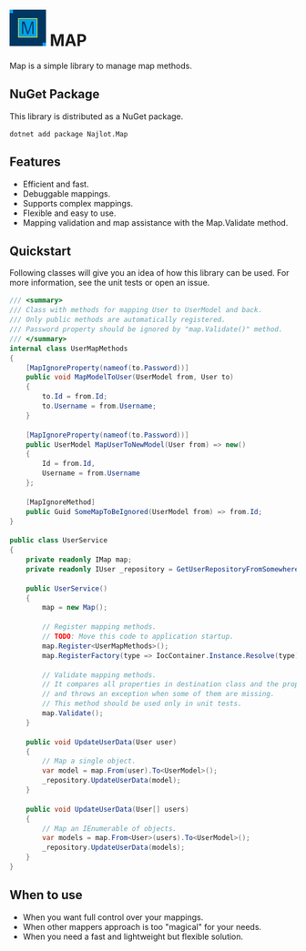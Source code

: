 # ![M](images/icon.png) MAP
Map is a simple library to manage map methods.

## NuGet Package
This library is distributed as a NuGet package.
```
dotnet add package Najlot.Map
```

## Features
- Efficient and fast.
- Debuggable mappings.
- Supports complex mappings.
- Flexible and easy to use.
- Mapping validation and map assistance with the Map.Validate method.

## Quickstart
Following classes will give you an idea of how this library can be used.
For more information, see the unit tests or open an issue.

```csharp
/// <summary>
/// Class with methods for mapping User to UserModel and back.
/// Only public methods are automatically registered.
/// Password property should be ignored by "map.Validate()" method.
/// </summary>
internal class UserMapMethods
{
	[MapIgnoreProperty(nameof(to.Password))]
	public void MapModelToUser(UserModel from, User to)
	{
		to.Id = from.Id;
		to.Username = from.Username;
	}

	[MapIgnoreProperty(nameof(to.Password))]
	public UserModel MapUserToNewModel(User from) => new()
	{
		Id = from.Id,
		Username = from.Username
	};

	[MapIgnoreMethod]
	public Guid SomeMapToBeIgnored(UserModel from) => from.Id;
}

public class UserService
{
	private readonly IMap map;
	private readonly IUser _repository = GetUserRepositoryFromSomewhere();

	public UserService()
	{
		map = new Map();

		// Register mapping methods.
		// TODO: Move this code to application startup.
		map.Register<UserMapMethods>();
		map.RegisterFactory(type => IocContainer.Instance.Resolve(type));

		// Validate mapping methods.
		// It compares all properties in destination class and the properties used in map methods
		// and throws an exception when some of them are missing.
		// This method should be used only in unit tests.
		map.Validate();
	}

	public void UpdateUserData(User user)
	{
		// Map a single object.
		var model = map.From(user).To<UserModel>();
		_repository.UpdateUserData(model);
	}

	public void UpdateUserData(User[] users)
	{
		// Map an IEnumerable of objects.
		var models = map.From<User>(users).To<UserModel>();
		_repository.UpdateUserData(models);
	}
}
```

## When to use
- When you want full control over your mappings.  
- When other mappers approach is too "magical" for your needs.  
- When you need a fast and lightweight but flexible solution.